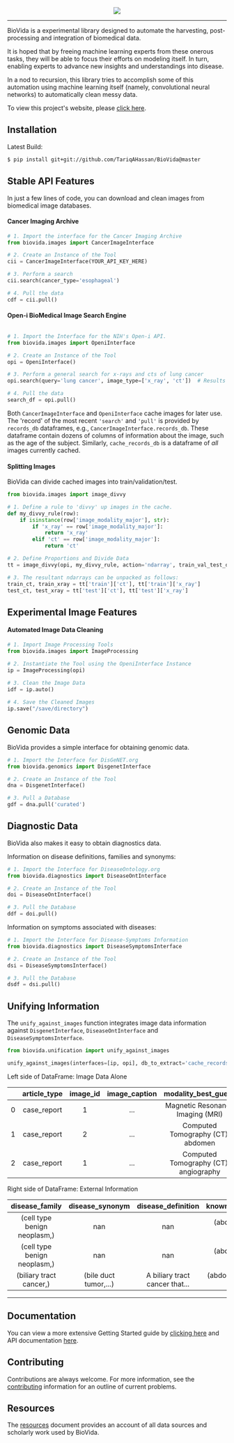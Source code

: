 <div align="center">
  <img src="https://github.com/TariqAHassan/BioVida/blob/master/docs/logo/biovida_logo_regular_scaled.png"><br>
</div>

----

BioVida is a experimental library designed to automate the harvesting, 
post-processing and integration of biomedical data.

It is hoped that by freeing machine learning experts from these onerous
tasks, they will be able to focus their efforts on modeling itself. In turn, 
enabling experts to advance new insights and understandings into disease.

In a nod to recursion, this library tries to accomplish some of this automation
using machine learning itself (namely, convolutional neural networks) to
automatically clean messy data.

To view this project's website, please [click here].


## Installation

Latest Build:
```bash
$ pip install git+git://github.com/TariqAHassan/BioVida@master
```

## Stable API Features

In just a few lines of code, you can download and clean images from biomedical image databases.

#### Cancer Imaging Archive
```python
# 1. Import the interface for the Cancer Imaging Archive
from biovida.images import CancerImageInterface

# 2. Create an Instance of the Tool
cii = CancerImageInterface(YOUR_API_KEY_HERE)

# 3. Perform a search
cii.search(cancer_type='esophageal')

# 4. Pull the data
cdf = cii.pull()
```

#### Open-i BioMedical Image Search Engine
```python

# 1. Import the Interface for the NIH's Open-i API.
from biovida.images import OpeniInterface

# 2. Create an Instance of the Tool
opi = OpeniInterface()

# 3. Perform a general search for x-rays and cts of lung cancer
opi.search(query='lung cancer', image_type=['x_ray', 'ct'])  # Results Found: 9,220.

# 4. Pull the data
search_df = opi.pull()
```

Both ``CancerImageInterface`` and ``OpeniInterface`` cache images for later use.
The 'record' of the most recent ``'search'`` and ``'pull'`` is provided
by ``records_db`` dataframes, e.g., ``CancerImageInterface.records_db``.
These dataframe contain dozens of columns of information about the image,
such as the age of the subject. Similarly, ``cache_records_db`` is a dataframe of
*all* images currently cached.


#### Splitting Images

BioVida can divide cached images into train/validation/test.

```python
from biovida.images import image_divvy

# 1. Define a rule to 'divvy' up images in the cache.
def my_divvy_rule(row):
    if isinstance(row['image_modality_major'], str):
        if 'x_ray' == row['image_modality_major']:
            return 'x_ray'
        elif 'ct' == row['image_modality_major']:
            return 'ct'

# 2. Define Proportions and Divide Data
tt = image_divvy(opi, my_divvy_rule, action='ndarray', train_val_test_dict={'train': 0.8, 'test': 0.2})

# 3. The resultant ndarrays can be unpacked as follows:
train_ct, train_xray = tt['train']['ct'], tt['train']['x_ray']
test_ct, test_xray = tt['test']['ct'], tt['test']['x_ray']
```

## Experimental Image Features

#### Automated Image Data Cleaning
```python
# 1. Import Image Processing Tools
from biovida.images import ImageProcessing

# 2. Instantiate the Tool using the OpeniInterface Instance
ip = ImageProcessing(opi)
 
# 3. Clean the Image Data
idf = ip.auto()

# 4. Save the Cleaned Images
ip.save("/save/directory")
```

## Genomic Data

BioVida provides a simple interface for obtaining genomic data.

```python
# 1. Import the Interface for DisGeNET.org
from biovida.genomics import DisgenetInterface

# 2. Create an Instance of the Tool
dna = DisgenetInterface()

# 3. Pull a Database
gdf = dna.pull('curated')
```

## Diagnostic Data

BioVida also makes it easy to obtain diagnostics data.

Information on disease definitions, families and synonyms: 

```python
# 1. Import the Interface for DiseaseOntology.org
from biovida.diagnostics import DiseaseOntInterface

# 2. Create an Instance of the Tool
doi = DiseaseOntInterface()

# 3. Pull the Database
ddf = doi.pull()
```

Information on symptoms associated with diseases:

```python
# 1. Import the Interface for Disease-Symptoms Information
from biovida.diagnostics import DiseaseSymptomsInterface

# 2. Create an Instance of the Tool
dsi = DiseaseSymptomsInterface()

# 3. Pull the Database
dsdf = dsi.pull()
```

## Unifying Information

The ``unify_against_images`` function integrates image data information against ``DisgenetInterface``,
``DiseaseOntInterface`` and ``DiseaseSymptomsInterface``.

```python
from biovida.unification import unify_against_images

unify_against_images(interfaces=[ip, opi], db_to_extract='cache_records_db')
```

Left side of DataFrame: Image Data Alone

|   | article_type | image_id | image_caption |          modality_best_guess          | age |   sex  |      disease     | ... |
|:-:|:------------:|:--------:|:-------------:|:-------------------------------------:|:---:|:------:|:----------------:|:---:|
| 0 |  case_report |     1    |      ...      |    Magnetic Resonance Imaging (MRI)   |  73 |  male  |      fibroma     | ... |
| 1 |  case_report |     2    |      ...      |   Computed Tomography (CT): abdomen   |  73 |  male  |      fibroma     | ... |
| 2 |  case_report |     1    |      ...      | Computed Tomography (CT): angiography |  45 | female | bile duct cancer | ... |


Right side of DataFrame: External Information


|        disease_family        |    disease_synonym    |       disease_definition       |        known_associated_symptoms       | mentioned_symptoms | known_associated_genes |
|:----------------------------:|:---------------------:|:------------------------------:|:--------------------------------------:|:------------------:|:----------------------:|
| (cell type benign neoplasm,) |          nan          |               nan              |  (abdominal pain, abnormal reflex,...) |       (pain,)      |  (ANTXR2, 0.12), ...)  |
| (cell type benign neoplasm,) |          nan          |               nan              |  (abdominal pain, abnormal reflex,...) |       (pain,)      |  (ANTXR2, 0.12), ...)  |
|    (biliary tract cancer,)   | (bile duct tumor,...) | A biliary tract cancer that... | (abdominal obesity, abdominal pain,..) |      (colic,)      |           nan          |

---

## Documentation

You can view a more extensive Getting Started guide by [clicking here]
and API documentation [here].


## Contributing

Contributions are always welcome. For more information, see the [contributing] information 
for an outline of current problems.


## Resources

The [resources] document provides an account of all data sources and
scholarly work used by BioVida.
   
   
[click here]: https://tariqahassan.github.io/BioVida/index.html
[clicking here]: https://tariqahassan.github.io/BioVida/GettingStarted.html
[here]: https://tariqahassan.github.io/BioVida/API.html
[Contributing]: https://github.com/TariqAHassan/BioVida/tree/master/docs/contributing
[resources]: https://github.com/TariqAHassan/BioVida/blob/master/RESOURCES.md
